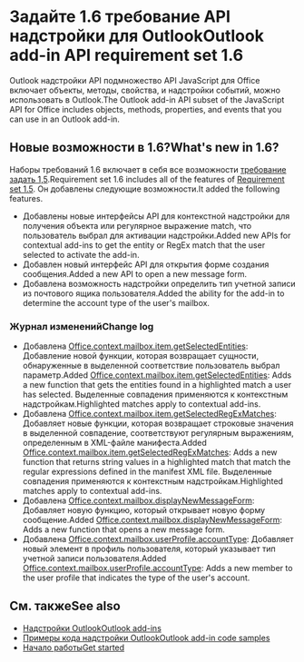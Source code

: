 # <a name="outlook-add-in-api-requirement-set-16"></a><span data-ttu-id="522e4-101">Задайте 1.6 требование API надстройки для Outlook</span><span class="sxs-lookup"><span data-stu-id="522e4-101">Outlook add-in API requirement set 1.6</span></span>

<span data-ttu-id="522e4-102">Outlook надстройки API подмножество API JavaScript для Office включает объекты, методы, свойства, и надстройки событий, можно использовать в Outlook.</span><span class="sxs-lookup"><span data-stu-id="522e4-102">The Outlook add-in API subset of the JavaScript API for Office includes objects, methods, properties, and events that you can use in an Outlook add-in.</span></span>

## <a name="whats-new-in-16"></a><span data-ttu-id="522e4-103">Новые возможности в 1.6?</span><span class="sxs-lookup"><span data-stu-id="522e4-103">What's new in 1.6?</span></span>

<span data-ttu-id="522e4-104">Наборы требований 1.6 включает в себя все возможности [требование задать 1,5](../requirement-set-1.5/outlook-requirement-set-1.5.md).</span><span class="sxs-lookup"><span data-stu-id="522e4-104">Requirement set 1.6 includes all of the features of [Requirement set 1.5](../requirement-set-1.5/outlook-requirement-set-1.5.md).</span></span> <span data-ttu-id="522e4-105">Он добавлены следующие возможности.</span><span class="sxs-lookup"><span data-stu-id="522e4-105">It added the following features.</span></span>

- <span data-ttu-id="522e4-106">Добавлены новые интерфейсы API для контекстной надстройки для получения объекта или регулярное выражение match, что пользователь выбрал для активации надстройки.</span><span class="sxs-lookup"><span data-stu-id="522e4-106">Added new APIs for contextual add-ins to get the entity or RegEx match that the user selected to activate the add-in.</span></span>
- <span data-ttu-id="522e4-107">Добавлен новый интерфейс API для открытия форме создания сообщения.</span><span class="sxs-lookup"><span data-stu-id="522e4-107">Added a new API to open a new message form.</span></span>
- <span data-ttu-id="522e4-108">Добавлена возможность надстройки определить тип учетной записи из почтового ящика пользователя.</span><span class="sxs-lookup"><span data-stu-id="522e4-108">Added the ability for the add-in to determine the account type of the user's mailbox.</span></span>

### <a name="change-log"></a><span data-ttu-id="522e4-109">Журнал изменений</span><span class="sxs-lookup"><span data-stu-id="522e4-109">Change log</span></span>

- <span data-ttu-id="522e4-110">Добавлена [Office.context.mailbox.item.getSelectedEntities](office.context.mailbox.item.md#getselectedentities--entitiesjavascriptapioutlook16officeentities): Добавление новой функции, которая возвращает сущности, обнаруженные в выделенной соответствие пользователь выбрал параметр.</span><span class="sxs-lookup"><span data-stu-id="522e4-110">Added [Office.context.mailbox.item.getSelectedEntities](office.context.mailbox.item.md#getselectedentities--entitiesjavascriptapioutlook16officeentities): Adds a new function that gets the entities found in a highlighted match a user has selected.</span></span> <span data-ttu-id="522e4-111">Выделенные совпадения применяются к контекстным надстройкам.</span><span class="sxs-lookup"><span data-stu-id="522e4-111">Highlighted matches apply to contextual add-ins.</span></span>
- <span data-ttu-id="522e4-112">Добавлена [Office.context.mailbox.item.getSelectedRegExMatches](office.context.mailbox.item.md#getselectedregexmatches--object): Добавляет новые функции, которая возвращает строковые значения в выделенной совпадение, соответствуют регулярным выражениям, определенным в XML-файле манифеста.</span><span class="sxs-lookup"><span data-stu-id="522e4-112">Added [Office.context.mailbox.item.getSelectedRegExMatches](office.context.mailbox.item.md#getselectedregexmatches--object): Adds a new function that returns string values in a highlighted match that match the regular expressions defined in the manifest XML file.</span></span> <span data-ttu-id="522e4-113">Выделенные совпадения применяются к контекстным надстройкам.</span><span class="sxs-lookup"><span data-stu-id="522e4-113">Highlighted matches apply to contextual add-ins.</span></span>
- <span data-ttu-id="522e4-114">Добавлена [Office.context.mailbox.displayNewMessageForm](office.context.mailbox.md#displaynewmessageformparameters): Добавляет новую функцию, который открывает новую форму сообщение.</span><span class="sxs-lookup"><span data-stu-id="522e4-114">Added [Office.context.mailbox.displayNewMessageForm](office.context.mailbox.md#displaynewmessageformparameters): Adds a new function that opens a new message form.</span></span>
- <span data-ttu-id="522e4-115">Добавлена [Office.context.mailbox.userProfile.accountType](office.context.mailbox.userprofile.md#accounttype-string): Добавляет новый элемент в профиль пользователя, который указывает тип учетной записи пользователя.</span><span class="sxs-lookup"><span data-stu-id="522e4-115">Added [Office.context.mailbox.userProfile.accountType](office.context.mailbox.userprofile.md#accounttype-string): Adds a new member to the user profile that indicates the type of the user's account.</span></span>

## <a name="see-also"></a><span data-ttu-id="522e4-116">См. также</span><span class="sxs-lookup"><span data-stu-id="522e4-116">See also</span></span>

- [<span data-ttu-id="522e4-117">Надстройки Outlook</span><span class="sxs-lookup"><span data-stu-id="522e4-117">Outlook add-ins</span></span>](https://docs.microsoft.com/outlook/add-ins/)
- [<span data-ttu-id="522e4-118">Примеры кода надстройки Outlook</span><span class="sxs-lookup"><span data-stu-id="522e4-118">Outlook add-in code samples</span></span>](https://developer.microsoft.com/outlook/gallery/?filterBy=Outlook,Samples,Add-ins)
- [<span data-ttu-id="522e4-119">Начало работы</span><span class="sxs-lookup"><span data-stu-id="522e4-119">Get started</span></span>](https://docs.microsoft.com/outlook/add-ins/quick-start)